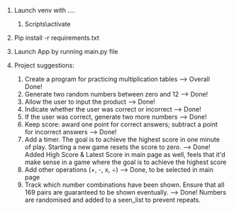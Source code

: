 1. Launch venv with ....

   1. Scripts\activate
2. Pip install -r requirements.txt
3. Launch App by running main.py file
4. Project suggestions:

   1. Create a program for practicing multiplication tables --> Overall Done!
   2. Generate two random numbers between zero and 12 --> Done!
   3. Allow the user to input the product --> Done!
   4. Indicate whether the user was correct or incorrect --> Done!
   5. If the user was correct, generate two more numbers --> Done!
   6. Keep score: award one point for correct answers; subtract a point for incorrect answers --> Done!
   7. Add a timer. The goal is to achieve the highest score in one minute of play. Starting a new game resets the score to zero. --> Done! Added High Score & Latest Score in main page as well, feels that it'd make sense in a game where the goal is to achieve the highest score
   8. Add other operations (+, -, x, ÷)  --> Done, to be selected in main page
   9. Track which number combinations have been shown. Ensure that all 169 pairs are guaranteed to be shown eventually. --> Done! Numbers are randomised and added to a seen_list to prevent repeats.
